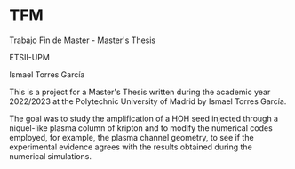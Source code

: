 # TFM

Trabajo Fin de Master - Master's Thesis

ETSII-UPM

Ismael Torres García

This is a project for a Master's Thesis written during the academic year 2022/2023 at the Polytechnic University of Madrid by Ismael Torres García.

The goal was to study the amplification of a HOH seed injected through a niquel-like plasma column of kripton and to modify the numerical codes 
employed, for example, the plasma channel geometry, to see if the experimental evidence agrees with the results obtained during the numerical simulations.
